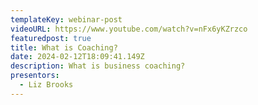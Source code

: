 ```yaml
---
templateKey: webinar-post
videoURL: https://www.youtube.com/watch?v=nFx6yKZrzco
featuredpost: true
title: What is Coaching?
date: 2024-02-12T18:09:41.149Z
description: What is business coaching?
presentors:
  - Liz Brooks
---
```

